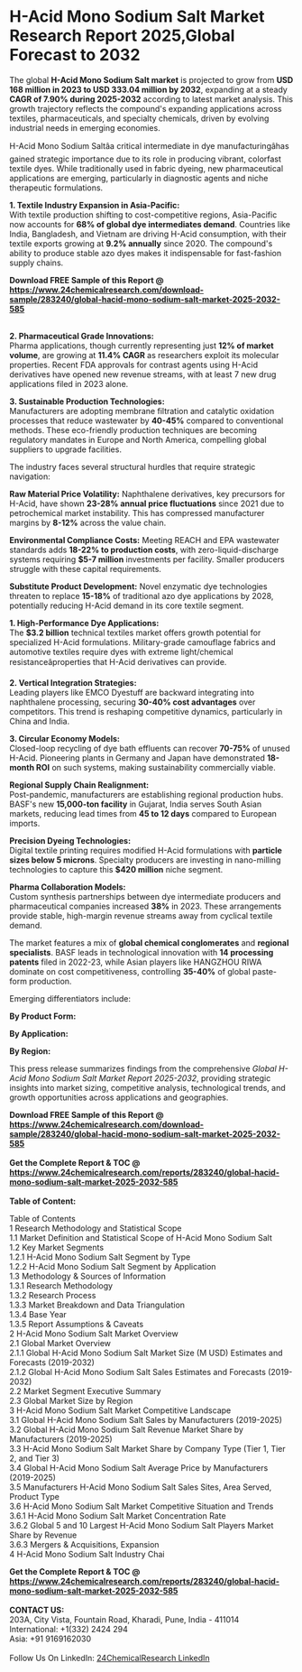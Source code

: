 <h1>H-Acid Mono Sodium Salt Market Research Report 2025,Global Forecast to 2032</h1><p>The global <strong>H-Acid Mono Sodium Salt market</strong> is projected to grow from <strong>USD 168 million in 2023 to USD 333.04 million by 2032</strong>, expanding at a steady <strong>CAGR of 7.90% during 2025-2032</strong> according to latest market analysis. This growth trajectory reflects the compound's expanding applications across textiles, pharmaceuticals, and specialty chemicals, driven by evolving industrial needs in emerging economies.</p><p>H-Acid Mono Sodium Saltâa critical intermediate in dye manufacturingâhas gained strategic importance due to its role in producing vibrant, colorfast textile dyes. While traditionally used in fabric dyeing, new pharmaceutical applications are emerging, particularly in diagnostic agents and niche therapeutic formulations.</p><p><strong>1. Textile Industry Expansion in Asia-Pacific:</strong><br>
With textile production shifting to cost-competitive regions, Asia-Pacific now accounts for <strong>68% of global dye intermediates demand</strong>. Countries like India, Bangladesh, and Vietnam are driving H-Acid consumption, with their textile exports growing at <strong>9.2% annually</strong> since 2020. The compound's ability to produce stable azo dyes makes it indispensable for fast-fashion supply chains.</p><div><b>Download FREE Sample of this Report @ 
            <a href="https://www.24chemicalresearch.com/download-sample/283240/global-hacid-mono-sodium-salt-market-2025-2032-585">
            https://www.24chemicalresearch.com/download-sample/283240/global-hacid-mono-sodium-salt-market-2025-2032-585</a></b></div><br><p><strong>2. Pharmaceutical Grade Innovations:</strong><br>
Pharma applications, though currently representing just <strong>12% of market volume</strong>, are growing at <strong>11.4% CAGR</strong> as researchers exploit its molecular properties. Recent FDA approvals for contrast agents using H-Acid derivatives have opened new revenue streams, with at least 7 new drug applications filed in 2023 alone.</p><p><strong>3. Sustainable Production Technologies:</strong><br>
Manufacturers are adopting membrane filtration and catalytic oxidation processes that reduce wastewater by <strong>40-45%</strong> compared to conventional methods. These eco-friendly production techniques are becoming regulatory mandates in Europe and North America, compelling global suppliers to upgrade facilities.</p><p>The industry faces several structural hurdles that require strategic navigation:</p><p><strong>Raw Material Price Volatility:</strong> Naphthalene derivatives, key precursors for H-Acid, have shown <strong>23-28% annual price fluctuations</strong> since 2021 due to petrochemical market instability. This has compressed manufacturer margins by <strong>8-12%</strong> across the value chain.</p><p><strong>Environmental Compliance Costs:</strong> Meeting REACH and EPA wastewater standards adds <strong>18-22% to production costs</strong>, with zero-liquid-discharge systems requiring <strong>$5-7 million</strong> investments per facility. Smaller producers struggle with these capital requirements.</p><p><strong>Substitute Product Development:</strong> Novel enzymatic dye technologies threaten to replace <strong>15-18%</strong> of traditional azo dye applications by 2028, potentially reducing H-Acid demand in its core textile segment.</p><p><strong>1. High-Performance Dye Applications:</strong><br>
The <strong>$3.2 billion</strong> technical textiles market offers growth potential for specialized H-Acid formulations. Military-grade camouflage fabrics and automotive textiles require dyes with extreme light/chemical resistanceâproperties that H-Acid derivatives can provide.</p><p><strong>2. Vertical Integration Strategies:</strong><br>
Leading players like EMCO Dyestuff are backward integrating into naphthalene processing, securing <strong>30-40% cost advantages</strong> over competitors. This trend is reshaping competitive dynamics, particularly in China and India.</p><p><strong>3. Circular Economy Models:</strong><br>
Closed-loop recycling of dye bath effluents can recover <strong>70-75%</strong> of unused H-Acid. Pioneering plants in Germany and Japan have demonstrated <strong>18-month ROI</strong> on such systems, making sustainability commercially viable.</p><p><strong>Regional Supply Chain Realignment:</strong> <br>
	Post-pandemic, manufacturers are establishing regional production hubs. BASF's new <strong>15,000-ton facility</strong> in Gujarat, India serves South Asian markets, reducing lead times from <strong>45 to 12 days</strong> compared to European imports.</p><p><strong>Precision Dyeing Technologies:</strong><br>
	Digital textile printing requires modified H-Acid formulations with <strong>particle sizes below 5 microns</strong>. Specialty producers are investing in nano-milling technologies to capture this <strong>$420 million</strong> niche segment.</p><p><strong>Pharma Collaboration Models:</strong><br>
	Custom synthesis partnerships between dye intermediate producers and pharmaceutical companies increased <strong>38%</strong> in 2023. These arrangements provide stable, high-margin revenue streams away from cyclical textile demand.</p><p>The market features a mix of <strong>global chemical conglomerates</strong> and <strong>regional specialists</strong>. BASF leads in technological innovation with <strong>14 processing patents</strong> filed in 2022-23, while Asian players like HANGZHOU RIWA dominate on cost competitiveness, controlling <strong>35-40%</strong> of global paste-form production.</p><p>Emerging differentiators include:</p><p><strong>By Product Form:</strong></p><p><strong>By Application:</strong></p><p><strong>By Region:</strong></p><p>This press release summarizes findings from the comprehensive <em>Global H-Acid Mono Sodium Salt Market Report 2025-2032</em>, providing strategic insights into market sizing, competitive analysis, technological trends, and growth opportunities across applications and geographies.</p><div><b>Download FREE Sample of this Report @ 
            <a href="https://www.24chemicalresearch.com/download-sample/283240/global-hacid-mono-sodium-salt-market-2025-2032-585">
            https://www.24chemicalresearch.com/download-sample/283240/global-hacid-mono-sodium-salt-market-2025-2032-585</a></b></div><br><div><b>Get the Complete Report & TOC @ 
            <a href="https://www.24chemicalresearch.com/reports/283240/global-hacid-mono-sodium-salt-market-2025-2032-585">
            https://www.24chemicalresearch.com/reports/283240/global-hacid-mono-sodium-salt-market-2025-2032-585</a></b></div><br>
            <b>Table of Content:</b><p>Table of Contents<br />
1 Research Methodology and Statistical Scope<br />
1.1 Market Definition and Statistical Scope of H-Acid Mono Sodium Salt<br />
1.2 Key Market Segments<br />
1.2.1 H-Acid Mono Sodium Salt Segment by Type<br />
1.2.2 H-Acid Mono Sodium Salt Segment by Application<br />
1.3 Methodology & Sources of Information<br />
1.3.1 Research Methodology<br />
1.3.2 Research Process<br />
1.3.3 Market Breakdown and Data Triangulation<br />
1.3.4 Base Year<br />
1.3.5 Report Assumptions & Caveats<br />
2 H-Acid Mono Sodium Salt Market Overview<br />
2.1 Global Market Overview<br />
2.1.1 Global H-Acid Mono Sodium Salt Market Size (M USD) Estimates and Forecasts (2019-2032)<br />
2.1.2 Global H-Acid Mono Sodium Salt Sales Estimates and Forecasts (2019-2032)<br />
2.2 Market Segment Executive Summary<br />
2.3 Global Market Size by Region<br />
3 H-Acid Mono Sodium Salt Market Competitive Landscape<br />
3.1 Global H-Acid Mono Sodium Salt Sales by Manufacturers (2019-2025)<br />
3.2 Global H-Acid Mono Sodium Salt Revenue Market Share by Manufacturers (2019-2025)<br />
3.3 H-Acid Mono Sodium Salt Market Share by Company Type (Tier 1, Tier 2, and Tier 3)<br />
3.4 Global H-Acid Mono Sodium Salt Average Price by Manufacturers (2019-2025)<br />
3.5 Manufacturers H-Acid Mono Sodium Salt Sales Sites, Area Served, Product Type<br />
3.6 H-Acid Mono Sodium Salt Market Competitive Situation and Trends<br />
3.6.1 H-Acid Mono Sodium Salt Market Concentration Rate<br />
3.6.2 Global 5 and 10 Largest H-Acid Mono Sodium Salt Players Market Share by Revenue<br />
3.6.3 Mergers & Acquisitions, Expansion<br />
4 H-Acid Mono Sodium Salt Industry Chai</p><div><b>Get the Complete Report & TOC @ 
            <a href="https://www.24chemicalresearch.com/reports/283240/global-hacid-mono-sodium-salt-market-2025-2032-585">
            https://www.24chemicalresearch.com/reports/283240/global-hacid-mono-sodium-salt-market-2025-2032-585</a></b></div><br><b>CONTACT US:</b><br>
            203A, City Vista, Fountain Road, Kharadi, Pune, India - 411014<br>
            International: +1(332) 2424 294<br>
            Asia: +91 9169162030 <br><br>
            Follow Us On LinkedIn: <a href="https://www.linkedin.com/company/24chemicalresearch/">24ChemicalResearch LinkedIn</a>